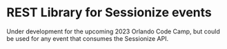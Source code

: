 # REST Library for Sessionize events

Under development for the upcoming 2023 Orlando Code Camp, but could be used for any event that consumes the Sessionize API.
